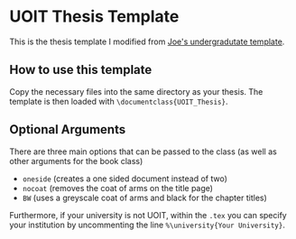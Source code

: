 # UOIT Thesis Template
This is the thesis template I modified from [Joe's undergradutate template](http://faculty.uoit.ca/macmillan/thesis_template.zip).

## How to use this template

Copy the necessary files into the same directory as your thesis.
The template is then loaded with `\documentclass{UOIT_Thesis}`.

## Optional Arguments

There are three main options that can be passed to the class (as well as other arguments for the book class)
- `oneside` (creates a one sided document instead of two)
- `nocoat` (removes the coat of arms on the title page)
- `BW` (uses a greyscale coat of arms and black for the chapter titles)

Furthermore, if your university is not UOIT, within the `.tex` you can specify your institution by uncommenting the line `%\university{Your University}`.
